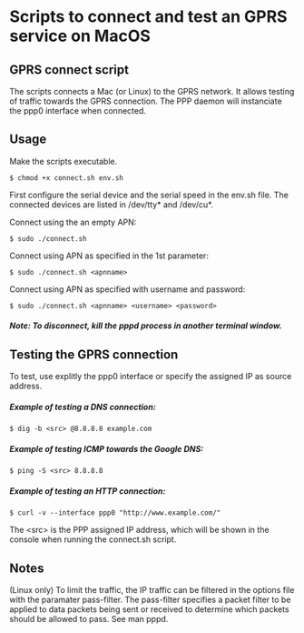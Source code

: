 # Scripts to connect and test an GPRS service on MacOS

## GPRS connect script
The scripts connects a Mac (or Linux) to the GPRS network. It allows testing of traffic towards the GPRS connection.
The PPP daemon will instanciate the ppp0 interface when connected.

## Usage

Make the scripts executable.

    $ chmod +x connect.sh env.sh 

First configure the serial device and the serial speed in the env.sh file.
The connected devices are listed in /dev/tty* and /dev/cu*.

Connect using the an empty APN:

    $ sudo ./connect.sh

Connect using APN as specified in the 1st parameter:

    $ sudo ./connect.sh <apnname>

Connect using APN as specified with username and password:

    $ sudo ./connect.sh <apnname> <username> <password>


##### Note: To disconnect, kill the pppd process in another terminal window.

## Testing the GPRS connection

To test, use explitly the ppp0 interface or specify the assigned IP as source address.
##### Example of testing a DNS connection:

    $ dig -b <src> @8.8.8.8 example.com

##### Example of testing ICMP towards the Google DNS:

    $ ping -S <src> 8.8.8.8

##### Example of testing an HTTP connection:

    $ curl -v --interface ppp0 "http://www.example.com/"

The \<src\> is the PPP assigned IP address, which will be shown in the console when running the connect.sh script.

## Notes
(Linux only) To limit the traffic, the IP traffic can be filtered in the options file with the paramater pass-filter.
The pass-filter specifies a packet filter to be applied to data packets being sent or received to determine which packets should be allowed to pass.
See man pppd.
